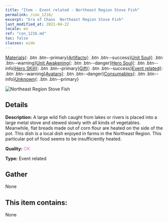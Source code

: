 ```yaml
---
title: "Item - Event related - Northeast Region Stove Fish"
permalink: /con_1216/
excerpt: "Era of Chaos  Northeast Region Stove Fish"
last_modified_at: 2021-04-22
locale: en
ref: "con_1216.md"
toc: false
classes: wide
---
```

 [Materials](/Items/){: .btn .btn--primary}[Artifacts](/Items/Artifacts/){: .btn .btn--success}[Unit Soul](/Items/UnitSoul/){: .btn .btn--warning}[Unit Awakening](/Items/UnitAwakening/){: .btn .btn--danger}[Hero Soul](/Items/HeroSoul/){: .btn .btn--info}[Hero SKill](/Items/HeroSkill/){: .btn .btn--primary}[Gift](/Items/Gift/){: .btn .btn--success}[Event related](/Items/Events/){: .btn .btn--warning}[Avatars](/Items/Avatars/){: .btn .btn--danger}[Consumables](/Items/Consumables/){: .btn .btn--info}[Unknown](/Items/Unknown/){: .btn .btn--primary}

 ![Northeast Region Stove Fish](/images/t/i_81522231.png)

## Details
 **Description:** A large wild fish caught from lakes or rivers is placed into a large metal stove and stewed slowly with all kinds of vegetables. Meanwhile, flat breads made out of corn flour are heated on the side of the pot. This dish is a local dish enjoyed in farms in the Northeast Region. This particular pot of food seems to be insufficiently heated.

 **Quality:** <span style="color: #DA70D6">OK</span>

 **Type:** Event related

## Gather

  None

## This item contains:

  None

